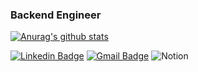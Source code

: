 ### Backend Engineer

[![Anurag's github stats](https://github-readme-stats.vercel.app/api?username=tofan0412)](https://github.com/anuraghazra/github-readme-stats)

[![Linkedin Badge](https://img.shields.io/badge/-LinkedIn-blue?style=for-the-badge&logo=Linkedin&logoColor=white&link=https://www.linkedin.com/in/%EC%9B%85%ED%98%84-%EC%A1%B0-b24a30207/)](https://www.linkedin.com/in/%EC%9B%85%ED%98%84-%EC%A1%B0-b24a30207/) [![Gmail Badge](https://img.shields.io/badge/Gmail-d14836?style=for-the-badge&logo=Gmail&logoColor=white&link=mailto:tofan12312@gmail.com)](mailto:tofan123123@gmail.com) ![Notion](https://img.shields.io/badge/Notion-%23000000.svg?style=for-the-badge&logo=notion&logoColor=white&link=https://www.notion.so/Engineering-Blog-for-Woonghyun-121ec5613ef847d48159efcaf967e7d7)

<!--
**tofan0412/tofan0412** is a ✨ _special_ ✨ repository because its `README.md` (this file) appears on your GitHub profile.

Here are some ideas to get you started:

- 🔭 I’m currently working on ...
- 🌱 I’m currently learning ...
- 👯 I’m looking to collaborate on ...
- 🤔 I’m looking for help with ...
- 💬 Ask me about ...
- 📫 How to reach me: ...
- 😄 Pronouns: ...
- ⚡ Fun fact: ...
-->
